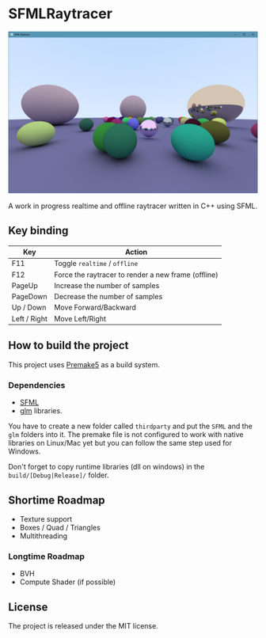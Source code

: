 SFMLRaytracer
=============

![Preview](https://github.com/demonixis/SFMLRaytracer/blob/master/images/preview.jpg)

A work in progress realtime and offline raytracer written in C++ using SFML.

## Key binding
| Key | Action |
|-----|--------|
| F11 | Toggle `realtime` / `offline` |
| F12 | Force the raytracer to render a new frame (offline) |
| PageUp | Increase the number of samples |
| PageDown | Decrease the number of samples |
| Up / Down | Move Forward/Backward |
| Left / Right | Move Left/Right |

## How to build the project
This project uses [Premake5](https://premake.github.io/download.html#v5) as a build system.

### Dependencies
- [SFML](https://github.com/SFML/SFML) 
- [glm](https://github.com/g-truc/glm) libraries.

You have to create a new folder called `thirdparty` and put the `SFML` and the `glm` folders into it.
The premake file is not configured to work with native libraries on Linux/Mac yet but you can follow the same step used for Windows.

Don't forget to copy runtime libraries (dll on windows) in the `build/[Debug|Release]/` folder.

## Shortime Roadmap
- Texture support
- Boxes / Quad / Triangles
- Multithreading

### Longtime Roadmap
- BVH
- Compute Shader (if possible)

## License
The project is released under the MIT license.